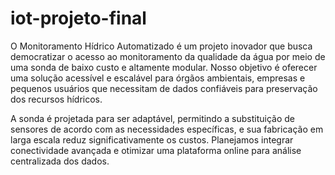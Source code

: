 # iot-projeto-final
O Monitoramento Hídrico Automatizado é um projeto inovador que busca democratizar o acesso ao monitoramento da qualidade da água por meio de uma sonda de baixo custo e altamente modular. Nosso objetivo é oferecer uma solução acessível e escalável para órgãos ambientais, empresas e pequenos usuários que necessitam de dados confiáveis para preservação dos recursos hídricos.

A sonda é projetada para ser adaptável, permitindo a substituição de sensores de acordo com as necessidades específicas, e sua fabricação em larga escala reduz significativamente os custos. Planejamos integrar conectividade avançada e otimizar uma plataforma online para análise centralizada dos dados.
